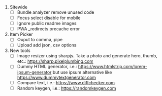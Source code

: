 1. Sitewide
   - [ ] Bundle analyzer remove unused code
   - [ ] Focus select disable for mobile
   - [ ] Ignore public readme images
   - [ ] PWA \_redirects precache error
2. Item Picker
   - [ ] Ouput to comma, pipe
   - [ ] Upload add json, csv options
3. New tools
   - [ ] Image resizer using sharpjs. Take a photo and generate hero, thumb, etc.: https://sharp.pixelplumbing.com
   - [ ] Dummy HTML generator, i.e.: https://www.htmlstrip.com/lorem-ipsum-generator but use ipsum alternative like https://www.dummytextgenerator.com
   - [ ] Compare text, i.e.: https://www.diffchecker.com
   - [ ] Random keygen, i.e.: https://randomkeygen.com
